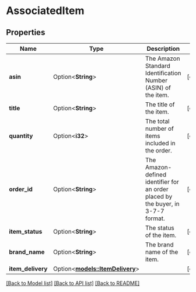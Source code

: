 # AssociatedItem

## Properties

Name | Type | Description | Notes
------------ | ------------- | ------------- | -------------
**asin** | Option<**String**> | The Amazon Standard Identification Number (ASIN) of the item. | [optional]
**title** | Option<**String**> | The title of the item. | [optional]
**quantity** | Option<**i32**> | The total number of items included in the order. | [optional]
**order_id** | Option<**String**> | The Amazon-defined identifier for an order placed by the buyer, in 3-7-7 format. | [optional]
**item_status** | Option<**String**> | The status of the item. | [optional]
**brand_name** | Option<**String**> | The brand name of the item. | [optional]
**item_delivery** | Option<[**models::ItemDelivery**](ItemDelivery.md)> |  | [optional]

[[Back to Model list]](../README.md#documentation-for-models) [[Back to API list]](../README.md#documentation-for-api-endpoints) [[Back to README]](../README.md)


